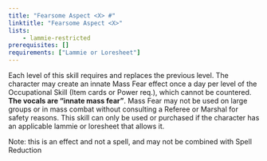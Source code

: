 ```yaml
---
title: "Fearsome Aspect <X> #"
linktitle: "Fearsome Aspect <X>"
lists:
    - lammie-restricted
prerequisites: []
requirements: ["Lammie or Loresheet"]
---
```

Each level of this skill requires and replaces the previous level. The character may create an innate Mass Fear effect once a day per level of the Occupational Skill (Item cards or Power req.), which cannot be countered. **The vocals are “innate mass fear”**. Mass Fear may not be used on large groups or in mass combat without consulting a Referee or Marshal for safety reasons. This skill can only be used or purchased if the character has an applicable lammie or loresheet that allows it.

Note: this is an effect and not a spell, and may not be combined with Spell Reduction